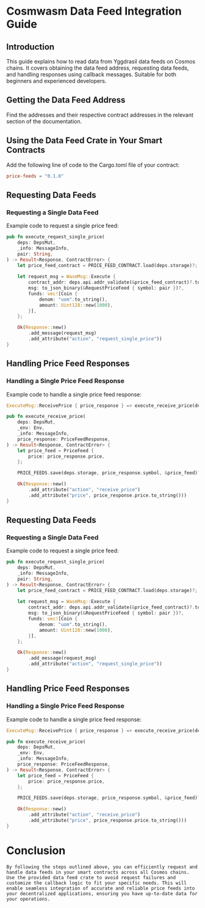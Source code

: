 # Cosmwasm Data Feed Integration Guide

## Introduction

This guide explains how to read data from Yggdrasil data feeds on Cosmos chains. It covers obtaining the data feed address, requesting data feeds, and handling responses using callback messages. Suitable for both beginners and experienced developers.

## Getting the Data Feed Address

Find the addresses and their respective contract addresses in the relevant section of the documentation.

## Using the Data Feed Crate in Your Smart Contracts

Add the following line of code to the Cargo.toml file of your contract:

```toml
price-feeds = "0.1.0"
```

## Requesting Data Feeds

### Requesting a Single Data Feed

Example code to request a single price feed:

```rust
pub fn execute_request_single_price(
    deps: DepsMut,
    _info: MessageInfo,
    pair: String,
) -> Result<Response, ContractError> {
    let price_feed_contract = PRICE_FEED_CONTRACT.load(deps.storage)?;
    
    let request_msg = WasmMsg::Execute {
        contract_addr: deps.api.addr_validate(&price_feed_contract)?.to_string(),
        msg: to_json_binary(&RequestPriceFeed { symbol: pair })?,
        funds: vec![Coin {
            denom: "uom".to_string(),
            amount: Uint128::new(1000),
        }],
    };

    Ok(Response::new()
        .add_message(request_msg)
        .add_attribute("action", "request_single_price"))
}
```

## Handling Price Feed Responses

### Handling a Single Price Feed Response

Example code to handle a single price feed response:

```rust 
ExecuteMsg::ReceivePrice { price_response } => execute_receive_price(deps, env, info, price_response),

pub fn execute_receive_price(
    deps: DepsMut,
    _env: Env,
    _info: MessageInfo,
    price_response: PriceFeedResponse,
) -> Result<Response, ContractError> {
    let price_feed = PriceFeed {
        price: price_response.price,
    };

    PRICE_FEEDS.save(deps.storage, price_response.symbol, &price_feed)?;

    Ok(Response::new()
        .add_attribute("action", "receive_price")
        .add_attribute("price", price_response.price.to_string()))
}
```

## Requesting Data Feeds

### Requesting a Single Data Feed

Example code to request a single price feed:

```rust 
pub fn execute_request_single_price(
    deps: DepsMut,
    _info: MessageInfo,
    pair: String,
) -> Result<Response, ContractError> {
    let price_feed_contract = PRICE_FEED_CONTRACT.load(deps.storage)?;
    
    let request_msg = WasmMsg::Execute {
        contract_addr: deps.api.addr_validate(&price_feed_contract)?.to_string(),
        msg: to_json_binary(&RequestPriceFeed { symbol: pair })?,
        funds: vec![Coin {
            denom: "uom".to_string(),
            amount: Uint128::new(1000),
        }],
    };

    Ok(Response::new()
        .add_message(request_msg)
        .add_attribute("action", "request_single_price"))
}
```

## Handling Price Feed Responses

### Handling a Single Price Feed Response

Example code to handle a single price feed response:

```rust 
ExecuteMsg::ReceivePrice { price_response } => execute_receive_price(deps, env, info, price_response),

pub fn execute_receive_price(
    deps: DepsMut,
    _env: Env,
    _info: MessageInfo,
    price_response: PriceFeedResponse,
) -> Result<Response, ContractError> {
    let price_feed = PriceFeed {
        price: price_response.price,
    };

    PRICE_FEEDS.save(deps.storage, price_response.symbol, &price_feed)?;

    Ok(Response::new()
        .add_attribute("action", "receive_price")
        .add_attribute("price", price_response.price.to_string()))
}
```

# Conclusion
```
By following the steps outlined above, you can efficiently request and handle data feeds in your smart contracts across all Cosmos chains. Use the provided data feed crate to avoid request failures and customize the callback logic to fit your specific needs. This will enable seamless integration of accurate and reliable price feeds into your decentralized applications, ensuring you have up-to-date data for your operations.
```

